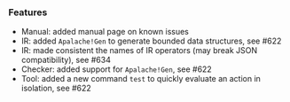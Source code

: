 <!-- NOTE:
     Release notes for unreleased changes go here, following this format:

        ### Features

         * Change description, see #123

        ### Bug fixes

         * Some bug fix, see #124

     DO NOT LEAVE A BLANK LINE BELOW THIS PREAMBLE -->
### Features

* Manual: added manual page on known issues
* IR: added `Apalache!Gen` to generate bounded data structures, see #622
* IR: made consistent the names of IR operators (may break JSON compatibility),
  see #634
* Checker: added support for `Apalache!Gen`, see #622
* Tool: added a new command `test` to quickly evaluate an action in isolation, see #622
